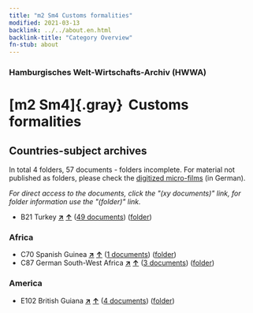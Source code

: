 ```yaml
---
title: "m2 Sm4 Customs formalities"
modified: 2021-03-13
backlink: ../../about.en.html
backlink-title: "Category Overview"
fn-stub: about
---
```


### Hamburgisches Welt-Wirtschafts-Archiv (HWWA)

# [m2 Sm4]{.gray}&#8201; Customs formalities&#160; 







## Countries-subject archives





In total 4 folders, 57 documents - folders incomplete.
For material not published as folders, please check the [digitized micro-films](/film/h1_sh.de.html) (in German).

_For direct access to the documents, click the "(xy documents)" link, for folder information use the "(folder)" link._


- B21 Turkey [**&nearr;**](../../../geo/i/141111/about.en.html "Turkey (all folders)") [**&uarr;**](../../../geo/about.en.html#B21 "Country category system") (<a href="https://pm20.zbw.eu/iiifview/folder/sh/141111,163269" title="about: Turkey : Customs formalities" target="_blank">49 documents</a>) ([folder](../../../../folder/sh/1411xx/141111/1632xx/163269/about.en.html))

### Africa

- C70 Spanish Guinea [**&nearr;**](../../../geo/i/141412/about.en.html "Spanish Guinea (all folders)") [**&uarr;**](../../../geo/about.en.html#C70 "Country category system") (<a href="https://pm20.zbw.eu/iiifview/folder/sh/141412,163269" title="about: Spanish Guinea : Customs formalities" target="_blank">1 documents</a>) ([folder](../../../../folder/sh/1414xx/141412/1632xx/163269/about.en.html))
- C87 German South-West Africa [**&nearr;**](../../../geo/i/141450/about.en.html "German South-West Africa (all folders)") [**&uarr;**](../../../geo/about.en.html#C87 "Country category system") (<a href="https://pm20.zbw.eu/iiifview/folder/sh/141450,163269" title="about: German South-West Africa : Customs formalities" target="_blank">3 documents</a>) ([folder](../../../../folder/sh/1414xx/141450/1632xx/163269/about.en.html))

### America

- E102 British Guiana [**&nearr;**](../../../geo/i/141700/about.en.html "British Guiana (all folders)") [**&uarr;**](../../../geo/about.en.html#E102 "Country category system") (<a href="https://pm20.zbw.eu/iiifview/folder/sh/141700,163269" title="about: British Guiana : Customs formalities" target="_blank">4 documents</a>) ([folder](../../../../folder/sh/1417xx/141700/1632xx/163269/about.en.html))








